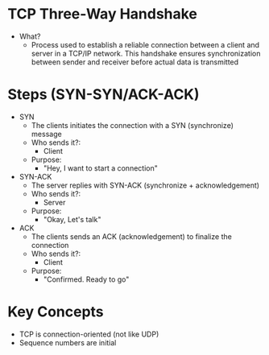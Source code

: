 # TCP Three-Way Handshake
- What?
	- Process used to establish a reliable connection between a client and server in a TCP/IP network. This handshake ensures synchronization between sender and receiver before actual data is transmitted

# Steps (SYN-SYN/ACK-ACK)
- SYN
	- The clients initiates the connection with a SYN (synchronize) message
	- Who sends it?:
		- Client
	- Purpose:
		- "Hey, I want to start a connection"
- SYN-ACK
	- The server replies with SYN-ACK (synchronize + acknowledgement)
	- Who sends it?:
		- Server
	- Purpose:
		- "Okay, Let's talk"
- ACK
	- The clients sends an ACK (acknowledgement) to finalize the connection
	- Who sends it?:
		- Client
	- Purpose:
		- "Confirmed. Ready to go"

# Key Concepts
- TCP is connection-oriented (not like UDP)
- Sequence numbers are initial